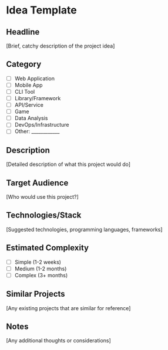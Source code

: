 # Idea Template

## Headline
[Brief, catchy description of the project idea]

## Category
- [ ] Web Application
- [ ] Mobile App
- [ ] CLI Tool
- [ ] Library/Framework
- [ ] API/Service
- [ ] Game
- [ ] Data Analysis
- [ ] DevOps/Infrastructure
- [ ] Other: ____________

## Description
[Detailed description of what this project would do]

## Target Audience
[Who would use this project?]

## Technologies/Stack
[Suggested technologies, programming languages, frameworks]

## Estimated Complexity
- [ ] Simple (1-2 weeks)
- [ ] Medium (1-2 months)
- [ ] Complex (3+ months)

## Similar Projects
[Any existing projects that are similar for reference]

## Notes
[Any additional thoughts or considerations]